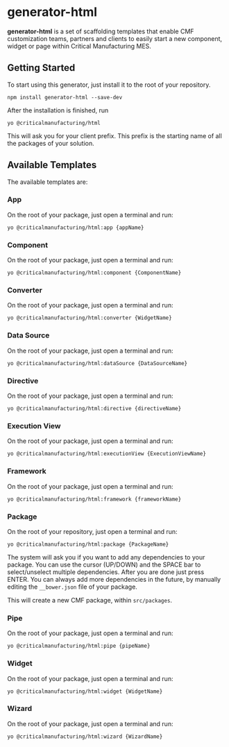 generator-html
========= 

**generator-html** is a set of scaffolding templates that enable CMF customization teams, partners and clients to easily start a new component, widget or page within Critical Manufacturing MES.

## Getting Started

To start using this generator, just install it to the root of your repository.

```
npm install generator-html --save-dev
```

After the installation is finished, run

```
yo @criticalmanufacturing/html
```

This will ask you for your client prefix. This prefix is the starting name of all the packages of your solution.

## Available Templates

The available templates are:

### App

On the root of your package, just open a terminal and run:

```
yo @criticalmanufacturing/html:app {appName}
```

### Component

On the root of your package, just open a terminal and run:

```
yo @criticalmanufacturing/html:component {ComponentName}
```

### Converter

On the root of your package, just open a terminal and run:

```
yo @criticalmanufacturing/html:converter {WidgetName}
```

### Data Source

On the root of your package, just open a terminal and run:

```
yo @criticalmanufacturing/html:dataSource {DataSourceName}
```

### Directive

On the root of your package, just open a terminal and run:

```
yo @criticalmanufacturing/html:directive {directiveName}
```

### Execution View

On the root of your package, just open a terminal and run:

```
yo @criticalmanufacturing/html:executionView {ExecutionViewName}
```

### Framework

On the root of your package, just open a terminal and run:

```
yo @criticalmanufacturing/html:framework {frameworkName}
```

### Package

On the root of your repository, just open a terminal and run:

```
yo @criticalmanufacturing/html:package {PackageName}
```

The system will ask you if you want to add any dependencies to your package. You can use the cursor (UP/DOWN) and the SPACE bar to select/unselect multiple dependencies. After you are done just press ENTER. You can always add more dependencies in the future, by manually editing the ```__bower.json``` file of your package.

This will create a new CMF package, within ```src/packages```.

### Pipe

On the root of your package, just open a terminal and run:

```
yo @criticalmanufacturing/html:pipe {pipeName}
```

### Widget

On the root of your package, just open a terminal and run:

```
yo @criticalmanufacturing/html:widget {WidgetName}
```

### Wizard

On the root of your package, just open a terminal and run:

```
yo @criticalmanufacturing/html:wizard {WizardName}
```
